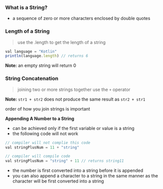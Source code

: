 ### What is a String?
+ a sequence of zero or more characters enclosed by double quotes

### Length of a String
> use the .length to get the length of a string
```js 
val language = "Kotlin"
println(language.length) // returns 6
```
<p>
  <strong>Note:</strong> an empty string will return 0
</p>

### String Concatenation
> joining two or more strings together use the `+` operator

**Note:** `str1 + str2` does not produce the same result as `str2 + str1`
<p>order of how you join strings is important</p>

**Appending A Number to a String**
+ can be achieved only if the first variable or value is a string
+ the following code will not work
```js
// compiler will not complie this code
val stringPlusNum = 11 + "string"

// compiler will compile code
val stringPlusNum = "string" + 11 // returns string11
```
+ the number is first converted into a string before it is appended
+ you can also append a character to a string in the same manner as the character will be first converted into a string
